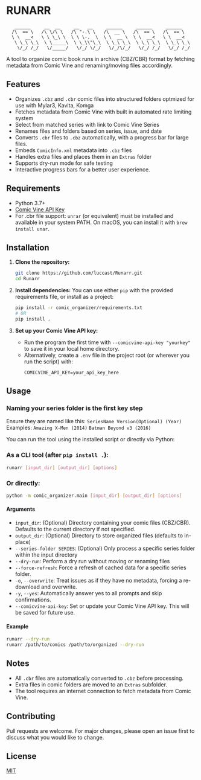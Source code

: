 # RUNARR

```
   ______     __  __     __   __     ______     ______     ______
  /\  == \   /\ \/\ \   /\ "-.\ \   /\  __ \   /\  == \   /\  == \
  \ \  __<   \ \ \_\ \  \ \ \-.  \  \ \  __ \  \ \  __<   \ \  __<
   \ \_\ \_\  \ \_____\  \ \_\\"\_\  \ \_\ \_\  \ \_\ \_\  \ \_\ \_\
    \/_/ /_/   \/_____/   \/_/ \/_/   \/_/\/_/   \/_/ /_/   \/_/ /_/
```

A tool to organize comic book runs in archive (CBZ/CBR) format by fetching metadata from Comic Vine and renaming/moving files accordingly.

## Features
- Organizes `.cbz` and `.cbr` comic files into structured folders optmized for use with Mylar3, Kavita, Komga
- Fetches metadata from Comic Vine with built in automated rate limiting system
- Select from matched series with link to Comic Vine Series
- Renames files and folders based on series, issue, and date
- Converts `.cbr` files to `.cbz` automatically, with a progress bar for large files.
- Embeds `ComicInfo.xml` metadata into `.cbz` files
- Handles extra files and places them in an `Extras` folder
- Supports dry-run mode for safe testing
- Interactive progress bars for a better user experience.

## Requirements
- Python 3.7+
- [Comic Vine API Key](https://comicvine.gamespot.com/api/)
- For .cbr file support: `unrar` (or equivalent) must be installed and available in your system PATH. On macOS, you can install it with `brew install unar`.

## Installation

1. **Clone the repository:**
   ```sh
   git clone https://github.com/luccast/Runarr.git
   cd Runarr
   ```

2. **Install dependencies:**
   You can use either `pip` with the provided requirements file, or install as a project:
   ```sh
   pip install -r comic_organizer/requirements.txt
   # OR
   pip install .
   ```

3. **Set up your Comic Vine API key:**
   - Run the program the first time with `--comicvine-api-key "yourkey"` to save it in your local home directory.
   - Alternatively, create a `.env` file in the project root (or wherever you run the script) with:
     ```env
     COMICVINE_API_KEY=your_api_key_here
     ```

## Usage

### Naming your series folder is the first key step

Ensure they are named like this:
```SeriesName Version(Optional) (Year)```
Examples:
```Amazing X-Men (2014)```
```Batman Beyond v3 (2016)```

You can run the tool using the installed script or directly via Python:

### As a CLI tool (after `pip install .`):
```sh
runarr [input_dir] [output_dir] [options]
```

### Or directly:
```sh
python -m comic_organizer.main [input_dir] [output_dir] [options]
```

#### Arguments
- `input_dir`: (Optional) Directory containing your comic files (CBZ/CBR). Defaults to the current directory if not specified.
- `output_dir`: (Optional) Directory to store organized files (defaults to in-place)
- `--series-folder SERIES`: (Optional) Only process a specific series folder within the input directory
- `--dry-run`: Perform a dry run without moving or renaming files
- `--force-refresh`: Force a refresh of cached data for a specific series folder.
- `-o`, `--overwrite`: Treat issues as if they have no metadata, forcing a re-download and overwrite.
- `-y`, `--yes`: Automatically answer yes to all prompts and skip confirmations.
- `--comicvine-api-key`: Set or update your Comic Vine API key. This will be saved for future use.

#### Example
```sh
runarr --dry-run
runarr /path/to/comics /path/to/organized --dry-run
```

## Notes
- All `.cbr` files are automatically converted to `.cbz` before processing.
- Extra files in comic folders are moved to an `Extras` subfolder.
- The tool requires an internet connection to fetch metadata from Comic Vine.

## Contributing
Pull requests are welcome. For major changes, please open an issue first to discuss what you would like to change.

## License
[MIT](https://choosealicense.com/licenses/mit/)